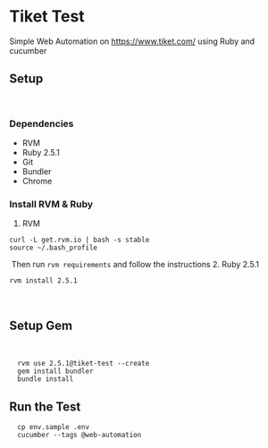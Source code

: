 # Tiket Test
Simple Web Automation on https://www.tiket.com/ using Ruby and cucumber
​
## Setup
​
### Dependencies
- RVM
- Ruby 2.5.1
- Git
- Bundler
- Chrome
​
### Install RVM & Ruby
1. RVM
​
  ```
  curl -L get.rvm.io | bash -s stable
  source ~/.bash_profile
  ```
​
  Then run `rvm requirements` and follow the instructions
​
2. Ruby 2.5.1
​
  ```
  rvm install 2.5.1
  ```
​
## Setup Gem
​
  ```
    rvm use 2.5.1@tiket-test --create
    gem install bundler
    bundle install
  ```

## Run the Test

  ```
    cp env.sample .env
    cucumber --tags @web-automation
  ```